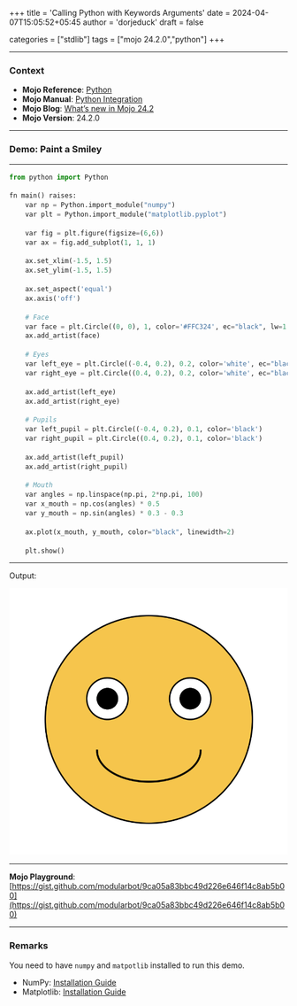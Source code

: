 +++
title = 'Calling Python with Keywords Arguments'
date = 2024-04-07T15:05:52+05:45
author = 'dorjeduck'
draft = false

categories = ["stdlib"]
tags = ["mojo 24.2.0","python"]
+++


---

### Context

- **Mojo Reference**: [Python](https://docs.modular.com/mojo/stdlib/python/)
- **Mojo Manual**: [Python Integration](https://docs.modular.com/mojo/manual/python/)
- **Mojo Blog**: [What’s new in Mojo 24.2](https://www.modular.com/blog/whats-new-in-mojo-24-2-mojo-nightly-enhanced-python-interop-oss-stdlib-and-more)
- **Mojo Version**: 24.2.0

---

### Demo: Paint a Smiley

---
  
```python
from python import Python

fn main() raises:
    var np = Python.import_module("numpy")
    var plt = Python.import_module("matplotlib.pyplot")
 
    var fig = plt.figure(figsize=(6,6))
    var ax = fig.add_subplot(1, 1, 1)

    ax.set_xlim(-1.5, 1.5)
    ax.set_ylim(-1.5, 1.5)

    ax.set_aspect('equal')
    ax.axis('off')

    # Face
    var face = plt.Circle((0, 0), 1, color='#FFC324', ec="black", lw=1.5)
    ax.add_artist(face)

    # Eyes
    var left_eye = plt.Circle((-0.4, 0.2), 0.2, color='white', ec="black", lw=1.5)
    var right_eye = plt.Circle((0.4, 0.2), 0.2, color='white', ec="black", lw=1.5)

    ax.add_artist(left_eye)
    ax.add_artist(right_eye)

    # Pupils
    var left_pupil = plt.Circle((-0.4, 0.2), 0.1, color='black')    
    var right_pupil = plt.Circle((0.4, 0.2), 0.1, color='black')
    
    ax.add_artist(left_pupil)
    ax.add_artist(right_pupil)

    # Mouth
    var angles = np.linspace(np.pi, 2*np.pi, 100)
    var x_mouth = np.cos(angles) * 0.5
    var y_mouth = np.sin(angles) * 0.3 - 0.3
    
    ax.plot(x_mouth, y_mouth, color="black", linewidth=2)

    plt.show()
```

---

Output:

![keep smiling](keep-smiling.png)

---

**Mojo Playground**: [https://gist.github.com/modularbot/9ca05a83bbc49d226e646f14c8ab5b00](https://gist.github.com/modularbot/9ca05a83bbc49d226e646f14c8ab5b00)

---

### Remarks

You need to have `numpy` and `matpotlib` installed to run this demo.

- NumPy: [Installation Guide](https://numpy.org/install/)
- Matplotlib: [Installation Guide](https://matplotlib.org/stable/users/installing.html)
